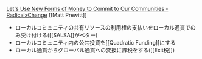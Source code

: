
[Let's Use New Forms of Money to Commit to Our Communities - RadicalxChange](https://www.radicalxchange.org/media/blog/lets-use-new-forms-of-money-to-commit-to-our-communities/)
[[Matt Prewitt]]

- ローカルコミュニティの共有リソースの利用権の支払いをローカル通貨でのみ受け付ける([[SALSA]]がベター)
- ローカルコミュニティ内の公共投資を[[Quadratic Funding]]にする
- ローカル通貨からグローバル通貨への変換に課税をする([[Exit税]])
